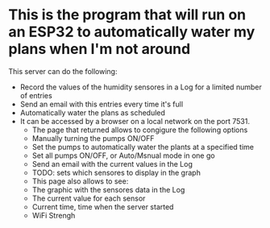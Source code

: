 # This is the program that will run on an ESP32 to automatically water my plans when I'm not around
This server can do the following:
 - Record the values of the humidity sensores in a Log for a limited number of entries
 - Send an email with this entries every time it's full
 - Automatically water the plans as scheduled
 - It can be accessed by a browser on a local network on the port 7531. 
    - The page that returned allows to congigure the following options
	- Manually turning the pumps ON/OFF
	- Set the pumps to automatically water the plants at a specified time
	- Set all pumps ON/OFF, or Auto/Msnual mode in one go
	- Send an email with the current values in the Log
	- TODO: sets which sensores to display in the graph
    - This page also allows to see:
	- The graphic with the sensores data in the Log
	- The current value for each sensor
	- Current time, time when the server started
	- WiFi Strengh

